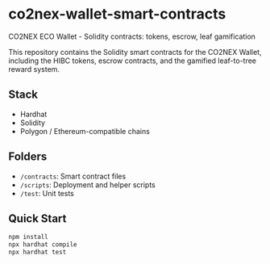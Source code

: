 # co2nex-wallet-smart-contracts
CO2NEX ECO Wallet - Solidity contracts: tokens, escrow, leaf gamification

This repository contains the Solidity smart contracts for the CO2NEX Wallet, including the HIBC tokens, escrow contracts, and the gamified leaf-to-tree reward system.

## Stack
- Hardhat
- Solidity
- Polygon / Ethereum-compatible chains

## Folders
- `/contracts`: Smart contract files
- `/scripts`: Deployment and helper scripts
- `/test`: Unit tests

## Quick Start
```bash
npm install
npx hardhat compile
npx hardhat test
